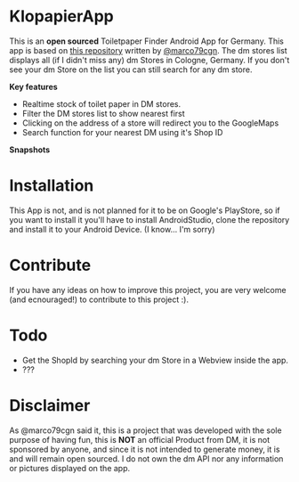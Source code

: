# KlopapierApp
This is an **open sourced** Toiletpaper Finder Android App for Germany. This app is based on [this repository](https://gist.github.com/marco79cgn/b13719df059d1e8d3277af8216a4d340, "dm-toilet-paper-wheat-flour.js") written by [@marco79cgn](https://gist.github.com/marco79cgn). The dm stores list displays all (if I didn't miss any) dm Stores in Cologne, Germany. If you don't see your dm Store on the list you can still search for any dm store.

**Key features**
* Realtime stock of toilet paper in DM stores.
* Filter the DM stores list to show nearest first
* Clicking on the address of a store will redirect you to the GoogleMaps
* Search function for your nearest DM using it's Shop ID

**Snapshots**

# Installation

This App is not, and is not planned for it to be on Google's PlayStore, so if you want to install it you'll have to install AndroidStudio, clone the repository and install it to your Android Device. (I know... I'm sorry)

# Contribute 

If you have any ideas on how to improve this project, you are very welcome (and ecnouraged!) to contribute to this project :).

# Todo

* Get the ShopId by searching your dm Store in a Webview inside the app.
* ???

# Disclaimer

As @marco79cgn said it, this is a project that was developed with the sole purpose of having fun, this is **NOT** an official Product from DM, it is not sponsored by anyone, and since it is not intended to generate money, it is and will remain open sourced. I do not own the dm API nor any information or pictures displayed on the app.
